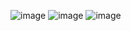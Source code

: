 ![image](https://github.com/user-attachments/assets/e58240e2-40c0-4604-a7f7-9103282ae6d0)
![image](https://github.com/user-attachments/assets/9bc2686d-57c1-4197-908a-18b82a1e74ea)
![image](https://github.com/user-attachments/assets/cf0952f4-eb8c-4794-9fbc-c10f6498cbf7)


